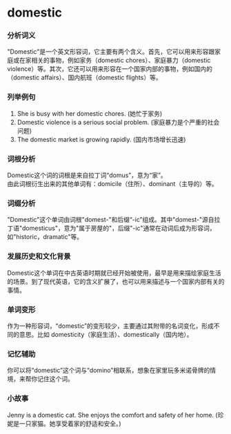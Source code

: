 # domestic

### 分析词义

  

"Domestic"是一个英文形容词，它主要有两个含义。首先，它可以用来形容跟家庭或在家相关的事物，例如家务（domestic chores）、家庭暴力（domestic violence）等。其次，它还可以用来形容在一个国家内部的事物，例如国内的（domestic affairs）、国内航班（domestic flights）等。

  

### 列举例句

  

1.  She is busy with her domestic chores. (她忙于家务)
2.  Domestic violence is a serious social problem. (家庭暴力是个严重的社会问题)
3.  The domestic market is growing rapidly. (国内市场增长迅速)

  

### 词根分析

  

Domestic这个词的词根是来自拉丁词“domus”，意为“家”。  
由此词根衍生出来的其他单词有：domicile（住所）、dominant（主导的）等。

  

### 词缀分析

  

"Domestic"这个单词由词根"domest-"和后缀“-ic”组成。其中"domest-"源自拉丁语"domesticus"，意为"属于房屋的"，后缀"-ic"通常在动词后成为形容词，如"historic，dramatic"等。

  

### 发展历史和文化背景

  

Domestic这个单词在中古英语时期就已经开始被使用，最早是用来描绘家庭生活的场景。到了现代英语，它的含义扩展了，也可以用来描述与一个国家内部有关的事情。

  

### 单词变形

  

作为一种形容词，“domestic”的变形较少，主要通过其附带的名词变化，形成不同的意思。比如 domesticity（家庭生活）、domestically（国内地）。

  

### 记忆辅助

  

你可以将“domestic”这个词与“domino”相联系，想象在家里玩多米诺骨牌的情境，来帮你记住这个词。

  

### 小故事

  

Jenny is a domestic cat. She enjoys the comfort and safety of her home. (珍妮是一只家猫。她享受着家的舒适和安全。)
